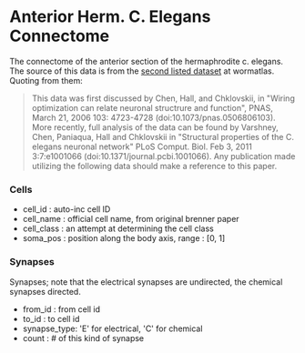 Anterior Herm. C. Elegans Connectome
====================================

The connectome of the anterior section of the hermaphrodite c. elegans. The source
of this data is from the [second listed dataset](http://www.wormatlas.org/neuronalwiring.html#NeuronalconnectivityII) at wormatlas. Quoting from them:

> This data was first discussed by Chen, Hall, and Chklovskii, in "Wiring 
optimization can relate neuronal structrure and function", PNAS, March 21, 2006 103: 4723-4728 (doi:10.1073/pnas.0506806103). More recently, full analysis of the 
data can be found by Varshney, Chen, Paniaqua, Hall and Chklovskii in "Structural 
properties of the C. elegans neuronal network" PLoS Comput. Biol. Feb 3, 
2011 3:7:e1001066 (doi:10.1371/journal.pcbi.1001066). Any publication made utilizing the following data should make a reference to this paper.


### Cells

* cell_id : auto-inc cell ID
* cell_name : official cell name, from original brenner paper
* cell_class : an attempt at determining the cell class
* soma_pos : position along the body axis, range : [0, 1]


### Synapses

Synapses; note that the electrical synapses are undirected, the chemical synapses directed. 

* from_id : from cell id
* to_id : to cell id
* synapse_type: 'E' for electrical, 'C' for chemical 
* count : # of this kind of synapse


